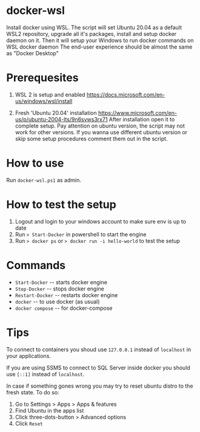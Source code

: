 # docker-wsl

Install docker using WSL. The script will set Ubuntu 20.04 as a default WSL2 repository,
upgrade all it's packages, install and setup docker daemon on it.
Then it will setup your Windows to run docker commands on WSL docker daemon
The end-user experience should be almost the same as "Docker Desktop" 

# Prerequesites

1.  WSL 2 is setup and enabled 
    https://docs.microsoft.com/en-us/windows/wsl/install

2.  Fresh 'Ubuntu 20.04' installation 
    https://www.microsoft.com/en-us/p/ubuntu-2004-lts/9n6svws3rx71
    After installation open it to complete setup.
    Pay attention on ubuntu version, the script may not work for other versions.
    If you wanna use different ubuntu version or skip some setup procedures 
    comment them out in the script.

# How to use

Run `docker-wsl.ps1` as admin.

# How to test the setup

1.  Logout and login to your windows account to make sure env is up to date
2.  Run `> Start-Docker` in powershell to start the engine
3.  Run `> docker ps` or `> docker run -i hello-world` to test the setup

# Commands

*	`Start-Docker`	-- starts docker engine
*	`Stop-Docker`	-- stops docker engine
*	`Restart-Docker`	-- restarts docker engine
*	`docker`	-- to use docker (as usual)
*	`docker compose`	-- for docker-compose


# Tips

To connect to containers you shoud use `127.0.0.1` instead of `localhost` in 
your applications.

If you are using SSMS to connect to SQL Server inside docker you should use 
`[::1]` instead of `localhost`.

In case if something gones wrong you may try to reset ubuntu distro to the 
fresh state. To do so: 

1. Go to Settings > Apps > Apps & features
2. Find Ubuntu in the apps list
3. Click three-dots-button > Advanced options
4. Click `Reset`
